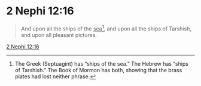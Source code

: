 # 2 Nephi 12:16

> And upon all the ships of the <u>sea</u>[^a], and upon all the ships of Tarshish, and upon all pleasant pictures.

[2 Nephi 12:16](https://www.churchofjesuschrist.org/study/scriptures/bofm/2-ne/12?lang=eng&id=p16#p16)


[^a]: The Greek (Septuagint) has “ships of the sea.” The Hebrew has “ships of Tarshish.” The Book of Mormon has both, showing that the brass plates had lost neither phrase.  
